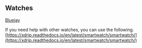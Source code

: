 ## Watches  
  
[Bluejay](./Bluejay_page.md)  
  
If you need help with other watches, you can use the following.  
[https://xdrip.readthedocs.io/en/latest/smartwatch/smartwatch/](https://xdrip.readthedocs.io/en/latest/smartwatch/smartwatch/)  
